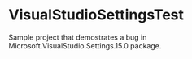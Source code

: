 # VisualStudioSettingsTest
Sample project that demostrates a bug in Microsoft.VisualStudio.Settings.15.0 package.
